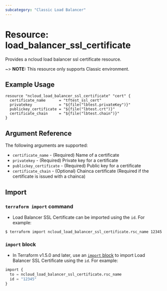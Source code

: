 ```yaml
---
subcategory: "Classic Load Balancer"
---
```



# Resource: load_balancer_ssl_certificate

Provides a ncloud load balancer ssl certificate resource.

~> **NOTE:** This resource only supports Classic environment.

## Example Usage

```hcl
resource "ncloud_load_balancer_ssl_certificate" "cert" {
  certificate_name      = "tftest_ssl_cert"
  privatekey            = "${file("lbtest.privateKey")}"
  publickey_certificate = "${file("lbtest.crt")}"
  certificate_chain     = "${file("lbtest.chain")}"
}
```

## Argument Reference

The following arguments are supported:

* `certificate_name` - (Required) Name of a certificate
* `privatekey` - (Required) Private key for a certificate
* `publickey_certificate` - (Required) Public key for a certificate
* `certificate_chain` - (Optional) Chainca certificate (Required if the certificate is issued with a chainca)

## Import

### `terraform import` command

* Load Balancer SSL Certificate can be imported using the `id`. For example:

```console
$ terraform import ncloud_load_balancer_ssl_certificate.rsc_name 12345
```

### `import` block

* In Terraform v1.5.0 and later, use an [`import` block](https://developer.hashicorp.com/terraform/language/import) to import Load Balancer SSL Certificate using the `id`. For example:

```terraform
import {
  to = ncloud_load_balancer_ssl_certificate.rsc_name
  id = "12345"
}
```
